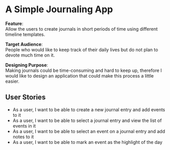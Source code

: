 # A Simple Journaling App

**Feature**: <br>
Allow the users to create journals in short periods of time using different timeline templates.

**Target Audience**: <br>
People who would like to keep track of their daily lives but do not plan to devote much time on it.

**Designing Purpose**: <br>
Making journals could be time-consuming and hard to keep up, 
therefore I would like to design an application that could make this process a little easier.

## User Stories
- As a user, I want to be able to create a new journal entry and add events to it
- As a user, I want to be able to select a journal entry and view the list of events in it
- As a user, I want to be able to select an event on a journal entry and add notes to it
- As a user, I want to be able to mark an event as the highlight of the day
